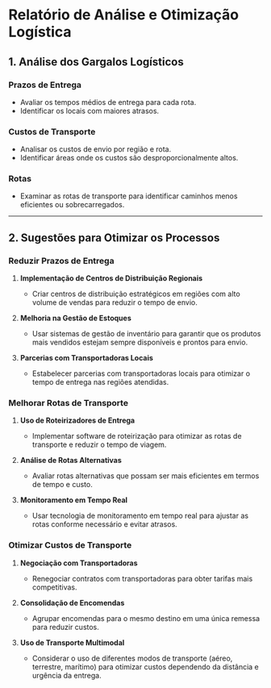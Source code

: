 # Relatório de Análise e Otimização Logística

## 1. Análise dos Gargalos Logísticos
### Prazos de Entrega
- Avaliar os tempos médios de entrega para cada rota.  
- Identificar os locais com maiores atrasos.

### Custos de Transporte
- Analisar os custos de envio por região e rota.  
- Identificar áreas onde os custos são desproporcionalmente altos.

### Rotas
- Examinar as rotas de transporte para identificar caminhos menos eficientes ou sobrecarregados.

---

## 2. Sugestões para Otimizar os Processos
### Reduzir Prazos de Entrega
1. **Implementação de Centros de Distribuição Regionais**  
   - Criar centros de distribuição estratégicos em regiões com alto volume de vendas para reduzir o tempo de envio.

2. **Melhoria na Gestão de Estoques**  
   - Usar sistemas de gestão de inventário para garantir que os produtos mais vendidos estejam sempre disponíveis e prontos para envio.

3. **Parcerias com Transportadoras Locais**  
   - Estabelecer parcerias com transportadoras locais para otimizar o tempo de entrega nas regiões atendidas.

### Melhorar Rotas de Transporte
1. **Uso de Roteirizadores de Entrega**  
   - Implementar software de roteirização para otimizar as rotas de transporte e reduzir o tempo de viagem.

2. **Análise de Rotas Alternativas**  
   - Avaliar rotas alternativas que possam ser mais eficientes em termos de tempo e custo.

3. **Monitoramento em Tempo Real**  
   - Usar tecnologia de monitoramento em tempo real para ajustar as rotas conforme necessário e evitar atrasos.

### Otimizar Custos de Transporte
1. **Negociação com Transportadoras**  
   - Renegociar contratos com transportadoras para obter tarifas mais competitivas.

2. **Consolidação de Encomendas**  
   - Agrupar encomendas para o mesmo destino em uma única remessa para reduzir custos.

3. **Uso de Transporte Multimodal**  
   - Considerar o uso de diferentes modos de transporte (aéreo, terrestre, marítimo) para otimizar custos dependendo da distância e urgência da entrega.

